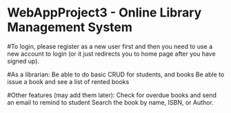 # WebAppProject3 - Online Library Management System

#To login, please register as a new user first and then you need to use a new account to login (or it just redirects you to home page after you have signed up).

#As a librarian:
 Be able to do basic CRUD for students, and books
 Be able to issue a book and see a list of rented books
 
#Other features (may add them later):
 Check for overdue books and send an email to remind to student
 Search the book by name, ISBN, or Author.
